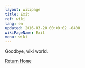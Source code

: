 ```yaml
---
layout: wikipage
title: Exit
ref: wiki
lang: en
updated: 2016-03-20 00:00:02 -0400
wikiPageName: Exit
menu: wiki
---
```


Goodbye, wiki world.

[Return Home](/wiki/Home.html)
